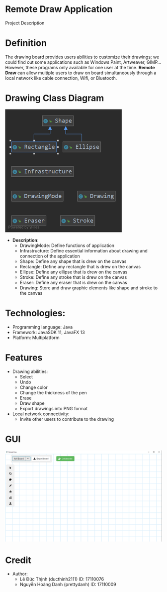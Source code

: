 # Remote Draw Application
Project Description
# Definition
The drawing board provides users abilities to customize their drawings; we could find out some applications such as Windows Paint, Artweaver, GIMP… However, these programs only available for one user at the time. <b>Remote Draw</b> can allow multiple users to draw on board simultaneously through a local network like cable connection, Wifi, or Bluetooth.
# Drawing Class Diagram
  ![alt text](src/main/resources/images/DrawingClassDiagram.png)
  - <b>Description</b>:
    + DrawingMode: Define functions of application
    + Infrastructure: Define essential information about drawing and connection of the application
    + Shape: Define any shape that is drew on the canvas
    + Rectangle: Define any rectangle that is drew on the canvas
    + Ellipse: Define any ellipse that is drew on the canvas
    + Stroke: Define any stroke that is drew on the canvas
    + Eraser: Define any eraser that is drew on the canvas
    + Drawing: Store and draw graphic elements like shape and stroke to the canvas
# Technologies:
 - Programming language: Java
 - Framework: JavaSDK 11, JavaFX 13
 - Platform: Multiplatform
# Features
- Drawing abilities:
  + Select
  + Undo
  + Change color
  + Change the thickness of the pen
  + Erase
  + Draw shape
  + Export drawings into PNG format
- Local network connectivity:
  + Invite other users to contribute to the drawing
# GUI
  ![alt text](src/main/resources/images/GUI.PNG)
# Credit
  - Author: 
    + Lê Đức Thịnh (ducthinh2111) ID: 17110076
    + Nguyễn Hoàng Danh (prettydanh) ID: 17110009
